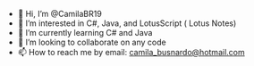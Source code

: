 - 👋 Hi, I’m @CamilaBR19
- 👀 I’m interested in C#, Java, and LotusScript ( Lotus Notes)
- 🌱 I’m currently learning C# and Java
- 💞️ I’m looking to collaborate on any code
- 📫 How to reach me by email: camila_busnardo@hotmail.com

<!---
CamilaBR19/CamilaBR19 is a ✨ special ✨ repository because its `README.md` (this file) appears on your GitHub profile.
You can click the Preview link to take a look at your changes.
--->
